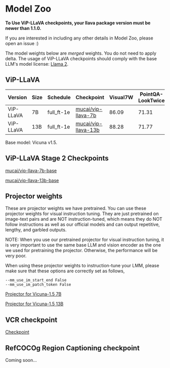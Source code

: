 # Model Zoo

**To Use ViP-LLaVA checkpoints, your llava package version must be newer than 1.1.0.**

If you are interested in including any other details in Model Zoo, please open an issue :)

The model weights below are *merged* weights. You do not need to apply delta. The usage of ViP-LLaVA checkpoints should comply with the base LLM's model license: [Llama 2](https://github.com/facebookresearch/llama/blob/main/MODEL_CARD.md).

## ViP-LLaVA

| Version | Size | Schedule | Checkpoint | Visual7W | PointQA-LookTwice | RegionBench@Box | RegionBench@Human
|----------|----------|-----------|-----------|---|---|---|---|
| ViP-LLaVA | 7B | full_ft-1e | [mucai/vip-llava-7b](https://huggingface.co/mucai/vip-llava-7b) | 86.09 | 71.31 | 48.4 | 48.3 | 
| ViP-LLaVA | 13B | full_ft-1e | [mucai/vip-llava-13b](https://huggingface.co/mucai/vip-llava-13b) | 88.28 | 71.77 | 48.3 | 48.2 |

Base model: Vicuna v1.5.


## ViP-LLaVA Stage 2 Checkpoints

[mucai/vip-llava-7b-base](https://huggingface.co/mucai/vip-llava-7b-base)

[mucai/vip-llava-13b-base](https://huggingface.co/mucai/vip-llava-13b-base)


## Projector weights

These are projector weights we have pretrained. You can use these projector weights for visual instruction tuning. They are just pretrained on image-text pairs and are NOT instruction-tuned, which means they do NOT follow instructions as well as our official models and can output repetitive, lengthy, and garbled outputs.


NOTE: When you use our pretrained projector for visual instruction tuning, it is very important to use the same base LLM and vision encoder as the one we used for pretraining the projector. Otherwise, the performance will be very poor.

When using these projector weights to instruction-tune your LMM, please make sure that these options are correctly set as follows,

```Shell
--mm_use_im_start_end False
--mm_use_im_patch_token False
```

[Projector for Vicuna-1.5 7B](https://huggingface.co/mucai/vip-llava-7b-pretrain)

[Projector for Vicuna-1.5 13B](https://huggingface.co/mucai/vip-llava-13b-pretrain)


## VCR checkpoint

[Checkpoint](https://huggingface.co/mucai/vip-llava-7b-base-vcr-ft)


## RefCOCOg Region Captioning checkpoint

Coming soon...
